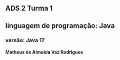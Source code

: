 
## ADS 2 Turma 1
## linguagem de programação: Java
### versão: Java 17 
#### Matheus de Almeida Vaz Rodrigues
